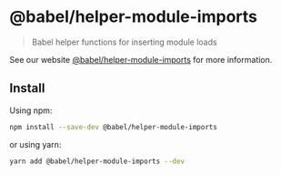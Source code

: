 # @babel/helper-module-imports

> Babel helper functions for inserting module loads

See our website [@babel/helper-module-imports](https://babeljs.io/docs/en/next/babel-helper-module-imports.html) for more information.

## Install

Using npm:

```sh
npm install --save-dev @babel/helper-module-imports
```

or using yarn:

```sh
yarn add @babel/helper-module-imports --dev
```
